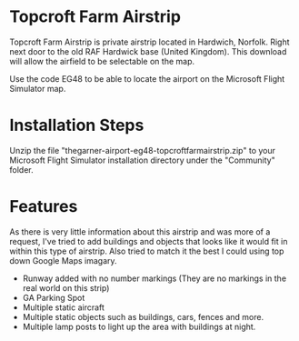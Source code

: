 # Topcroft Farm Airstrip

Topcroft Farm Airstrip is private airstrip located in Hardwich, Norfolk. Right next door to the old RAF Hardwick base (United Kingdom). This download will allow the airfield to be selectable on the map.

Use the code EG48 to be able to locate the airport on the Microsoft Flight Simulator map.

# Installation Steps
Unzip the file "thegarner-airport-eg48-topcroftfarmairstrip.zip" to your Microsoft Flight Simulator installation directory under the "Community" folder.

# Features

As there is very little information about this airstrip and was more of a request, I've tried to add buildings and objects that looks like it would fit in within this type of airstrip. Also tried to match it the best I could using top down Google Maps imagary. 

* Runway added with no number markings (They are no markings in the real world on this strip)
* GA Parking Spot
* Multiple static aircraft
* Multiple static objects such as buildings, cars, fences and more.
* Multiple lamp posts to light up the area with buildings at night.

